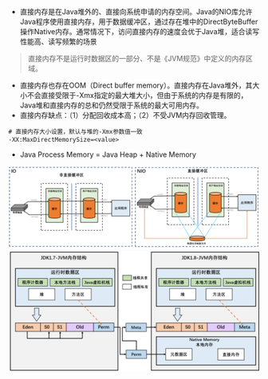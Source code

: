 - 直接内存是在Java堆外的、直接向系统申请的内存空间。Java的NIO库允许Java程序使用直接内存，用于数据缓冲区，通过存在堆中的DirectByteBuffer操作Native内存。通常情况下，访问直接内存的速度会优于Java堆，适合读写性能高、读写频繁的场景

>  直接内存不是运行时数据区的一部分、不是《JVM规范》中定义的内存区域。

- 直接内存也存在OOM（Direct buffer memory）。直接内存在Java堆外，其大小不会直接受限于\-Xmx指定的最大堆大小，但由于系统的内存是有限的，Java堆和直接内存的总和仍然受限于系统的最大可用内存。
- 直接内存缺点：（1）分配回收成本高；（2）不受JVM内存回收管理。

```shell
# 直接内存大小设置，默认与堆的-Xmx参数值一致
-XX:MaxDirectMemorySize=<value>
```

- Java Process Memory = Java Heap \+ Native Memory

<img src="../../pictures/Snipaste_2023-05-29_10-13-31.png" width="1300"/> 

<img src="../../pictures/Snipaste_2023-05-29_10-58-47.png" width="1400"/>  

